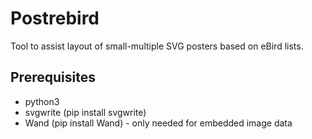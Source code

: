 # Postrebird

Tool to assist layout of small-multiple SVG posters based on eBird lists.

## Prerequisites

- python3
- svgwrite (pip install svgwrite)
- Wand (pip install Wand) - only needed for embedded image data
